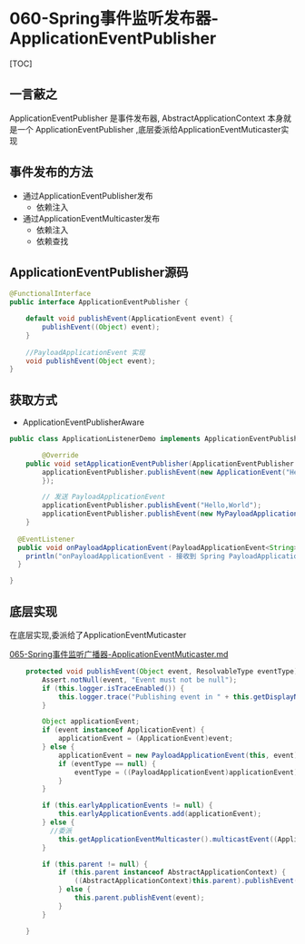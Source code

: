 # 060-Spring事件监听发布器-ApplicationEventPublisher

[TOC]

## 一言蔽之

ApplicationEventPublisher 是事件发布器, AbstractApplicationContext 本身就是一个 ApplicationEventPublisher  ,底层委派给ApplicationEventMuticaster实现

## 事件发布的方法

- 通过ApplicationEventPublisher发布
  - 依赖注入
- 通过ApplicationEventMulticaster发布
  - 依赖注入
  - 依赖查找

## ApplicationEventPublisher源码

```java
@FunctionalInterface
public interface ApplicationEventPublisher {

	default void publishEvent(ApplicationEvent event) {
		publishEvent((Object) event);
	}
  
	//PayloadApplicationEvent 实现
	void publishEvent(Object event);
}
```

## 获取方式

- ApplicationEventPublisherAware

```java
public class ApplicationListenerDemo implements ApplicationEventPublisherAware {

		@Override
    public void setApplicationEventPublisher(ApplicationEventPublisher applicationEventPublisher) {
        applicationEventPublisher.publishEvent(new ApplicationEvent("Hello,World") {
        });

        // 发送 PayloadApplicationEvent
        applicationEventPublisher.publishEvent("Hello,World");
        applicationEventPublisher.publishEvent(new MyPayloadApplicationEvent(this, "Hello,World"));
    }
  
  @EventListener
  public void onPayloadApplicationEvent(PayloadApplicationEvent<String> event) {
    println("onPayloadApplicationEvent - 接收到 Spring PayloadApplicationEvent：" + event);
  }

}
```

## 底层实现

在底层实现,委派给了ApplicationEventMuticaster

 [065-Spring事件监听广播器-ApplicationEventMuticaster.md](065-Spring事件监听广播器-ApplicationEventMuticaster.md) 

```java
    protected void publishEvent(Object event, ResolvableType eventType) {
        Assert.notNull(event, "Event must not be null");
        if (this.logger.isTraceEnabled()) {
            this.logger.trace("Publishing event in " + this.getDisplayName() + ": " + event);
        }

        Object applicationEvent;
        if (event instanceof ApplicationEvent) {
            applicationEvent = (ApplicationEvent)event;
        } else {
            applicationEvent = new PayloadApplicationEvent(this, event);
            if (eventType == null) {
                eventType = ((PayloadApplicationEvent)applicationEvent).getResolvableType();
            }
        }

        if (this.earlyApplicationEvents != null) {
            this.earlyApplicationEvents.add(applicationEvent);
        } else {
          //委派
            this.getApplicationEventMulticaster().multicastEvent((ApplicationEvent)applicationEvent, eventType);
        }

        if (this.parent != null) {
            if (this.parent instanceof AbstractApplicationContext) {
                ((AbstractApplicationContext)this.parent).publishEvent(event, eventType);
            } else {
                this.parent.publishEvent(event);
            }
        }

    }
```


